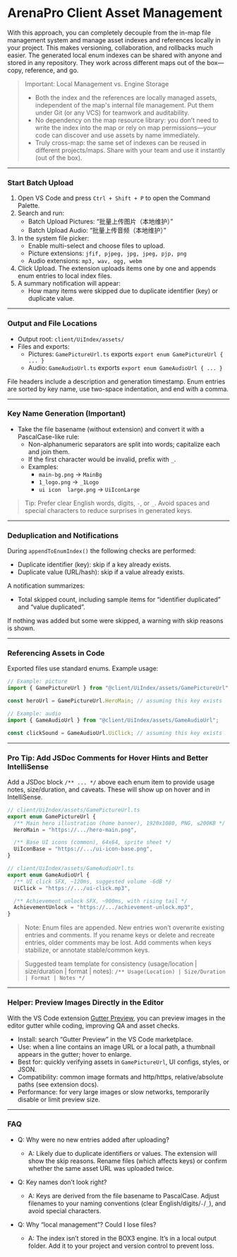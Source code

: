 # ArenaPro Client Asset Management

With this approach, you can completely decouple from the in-map file management system and manage asset indexes and references locally in your project. This makes versioning, collaboration, and rollbacks much easier. The generated local enum indexes can be shared with anyone and stored in any repository. They work across different maps out of the box—copy, reference, and go.

> Important: Local Management vs. Engine Storage
>
> - Both the index and the references are locally managed assets, independent of the map's internal file management. Put them under Git (or any VCS) for teamwork and auditability.
> - No dependency on the map resource library: you don’t need to write the index into the map or rely on map permissions—your code can discover and use assets by name immediately.
> - Truly cross-map: the same set of indexes can be reused in different projects/maps. Share with your team and use it instantly (out of the box).

---

### Start Batch Upload

1. Open VS Code and press `Ctrl + Shift + P` to open the Command Palette.
2. Search and run:
   - Batch Upload Pictures: “批量上传图片（本地维护）”
   - Batch Upload Audio: “批量上传音频（本地维护）”
3. In the system file picker:
   - Enable multi-select and choose files to upload.
   - Picture extensions: `jfif, pjpeg, jpg, jpeg, pjp, png`
   - Audio extensions: `mp3, wav, ogg, webm`
4. Click Upload. The extension uploads items one by one and appends enum entries to local index files.
5. A summary notification will appear:
   - How many items were skipped due to duplicate identifier (key) or duplicate value.

---

### Output and File Locations

- Output root: `client/UiIndex/assets/`
- Files and exports:
  - Pictures: `GamePictureUrl.ts` exports `export enum GamePictureUrl { ... }`
  - Audio: `GameAudioUrl.ts` exports `export enum GameAudioUrl { ... }`

File headers include a description and generation timestamp. Enum entries are sorted by key name, use two-space indentation, and end with a comma.

---

### Key Name Generation (Important)

- Take the file basename (without extension) and convert it with a PascalCase-like rule:
  - Non-alphanumeric separators are split into words; capitalize each and join them.
  - If the first character would be invalid, prefix with `_`.
  - Examples:
    - `main-bg.png` → `MainBg`
    - `1_logo.png` → `_1Logo`
    - `ui icon  large.png` → `UiIconLarge`

> Tip: Prefer clear English words, digits, `-`, or `_`. Avoid spaces and special characters to reduce surprises in generated keys.

---

### Deduplication and Notifications

During `appendToEnumIndex()` the following checks are performed:

- Duplicate identifier (key): skip if a key already exists.
- Duplicate value (URL/hash): skip if a value already exists.

A notification summarizes:

- Total skipped count, including sample items for “identifier duplicated” and “value duplicated”.

If nothing was added but some were skipped, a warning with skip reasons is shown.

---

### Referencing Assets in Code

Exported files use standard enums. Example usage:

```ts
// Example: picture
import { GamePictureUrl } from "@client/UiIndex/assets/GamePictureUrl";

const heroUrl = GamePictureUrl.HeroMain; // assuming this key exists
```

```ts
// Example: audio
import { GameAudioUrl } from "@client/UiIndex/assets/GameAudioUrl";

const clickSound = GameAudioUrl.UiClick; // assuming this key exists
```

---

### Pro Tip: Add JSDoc Comments for Hover Hints and Better IntelliSense

Add a JSDoc block `/** ... */` above each enum item to provide usage notes, size/duration, and caveats. These will show up on hover and in IntelliSense.

```ts
// client/UiIndex/assets/GamePictureUrl.ts
export enum GamePictureUrl {
  /** Main hero illustration (home banner), 1920x1080, PNG, ≤200KB */
  HeroMain = "https://.../hero-main.png",

  /** Base UI icons (common), 64x64, sprite sheet */
  UiIconBase = "https://.../ui-icon-base.png",
}
```

```ts
// client/UiIndex/assets/GameAudioUrl.ts
export enum GameAudioUrl {
  /** UI click SFX, ~120ms, suggested volume -6dB */
  UiClick = "https://.../ui-click.mp3",

  /** Achievement unlock SFX, ~900ms, with rising tail */
  AchievementUnlock = "https://.../achievement-unlock.mp3",
}
```

> Note: Enum files are appended. New entries won’t overwrite existing entries and comments. If you rename keys or delete and recreate entries, older comments may be lost. Add comments when keys stabilize, or annotate stable/common keys.

> Suggested team template for consistency (usage/location | size/duration | format | notes):
> `/** Usage(Location) | Size/Duration | Format | Notes */`

---

### Helper: Preview Images Directly in the Editor

With the VS Code extension [Gutter Preview](https://marketplace.visualstudio.com/items?itemName=kisstkondoros.vscode-gutter-preview), you can preview images in the editor gutter while coding, improving QA and asset checks.

- Install: search “Gutter Preview” in the VS Code marketplace.
- Use: when a line contains an image URL or a local path, a thumbnail appears in the gutter; hover to enlarge.
- Best for: quickly verifying assets in `GamePictureUrl`, UI configs, styles, or JSON.
- Compatibility: common image formats and http/https, relative/absolute paths (see extension docs).
- Performance: for very large images or slow networks, temporarily disable or limit preview size.

---

### FAQ

- Q: Why were no new entries added after uploading?

  - A: Likely due to duplicate identifiers or values. The extension will show the skip reasons. Rename files (which affects keys) or confirm whether the same asset URL was uploaded twice.

- Q: Key names don’t look right?

  - A: Keys are derived from the file basename to PascalCase. Adjust filenames to your naming conventions (clear English/digits/`-`/`_`), and avoid special characters.

- Q: Why “local management”? Could I lose files?

  - A: The index isn’t stored in the BOX3 engine. It’s in a local output folder. Add it to your project and version control to prevent loss.
